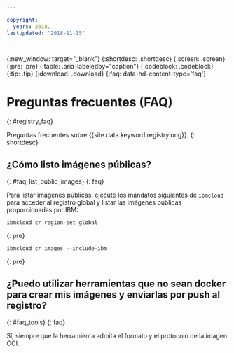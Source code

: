 ```yaml
---

copyright:
  years: 2018, 
lastupdated: "2018-11-15"

---
```


{:new_window: target="_blank"}
{:shortdesc: .shortdesc}
{:screen: .screen}
{:pre: .pre}
{:table: .aria-labeledby="caption"}
{:codeblock: .codeblock}
{:tip: .tip}
{:download: .download}
{:faq: data-hd-content-type='faq'}

# Preguntas frecuentes (FAQ)
{: #registry_faq}

Preguntas frecuentes sobre {{site.data.keyword.registrylong}}.
{: shortdesc}

## ¿Cómo listo imágenes públicas?
{: #faq_list_public_images}
{: faq}

Para listar imágenes públicas, ejecute los mandatos siguientes de `ibmcloud` para acceder al registro global y listar las imágenes públicas proporcionadas por IBM:

```
ibmcloud cr region-set global
```
{: pre}

```
ibmcloud cr images --include-ibm
```
{: pre}

## ¿Puedo utilizar herramientas que no sean docker para crear mis imágenes y enviarlas por push al registro?
{: #faq_tools}
{: faq}

Sí, siempre que la herramienta admita el formato y el protocolo de la imagen OCI.
